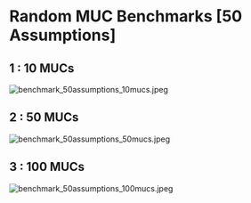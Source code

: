 # Random MUC Benchmarks [50 Assumptions]

## 1 : 10 MUCs

![benchmark_50assumptions_10mucs.jpeg]()

## 2 : 50 MUCs

![benchmark_50assumptions_50mucs.jpeg]()

## 3 : 100 MUCs

![benchmark_50assumptions_100mucs.jpeg]()


